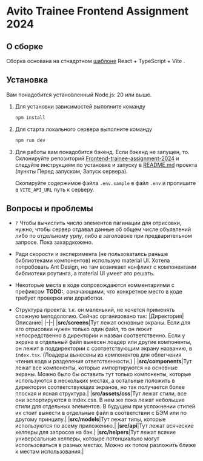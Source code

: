 # Avito Trainee Frontend Assignment 2024

## О сборке

Сборка основана на стнадртном [шаблоне](<https://github.com/vitejs/vite/tree/main/packages/create-vite/template-react-ts>) React + TypeScript + Vite .

## Установка

Вам понадобится установленный Node.js: 20 или выше.

1. Для установки зависимостей выполните команду

    ```bash
    npm install
    ```

2. Для старта локального сервера выполните команду

    ```bash
    npm run dev
    ```

3. Для работы вам понадобится бэкенд.
    Если бэкенд не запущен, то. Склонируйте репозиторий [Frontend-trainee-assignment-2024](https://gitverse.ru/avito.tech/tech-internship/content/main/Tech%20Internships%20/Frontend/Frontend-trainee-assignment-2024) и следуйте инструкциям по установке и запуску в [README.md](https://gitverse.ru/avito.tech/tech-internship/content/main/Tech%20Internships%20/Frontend/Frontend-trainee-assignment-2024/frontend-trainee-assignment-autumn-2024.md) проекта (пункты Перед запуском, Запуск сервера).

    Скопируйте содержимое файла `.env.sample` в файл `.env` и пропишите в `VITE_API_URL` путь к серверу.

## Вопросы и проблемы

* `?` Чтобы вычислить число элементов пагинации для отрисовки, нужно, чтобы сервер отдавал данные об общем числе объявлений либо по отдельному урлу, либо в заголовоке при предварительном запросе. Пока захардкожено.

* Ради скорости и эксперимента (не пользоваталсь раньше библиотеками компонентов) использую material UI. Хотела попробовать Ant Design, но там возникает конфликт с компонентами библиотеки роутинга, а material UI умеет это решать.
  
* Некоторые места в коде сопровождаются комментариями c префиксом **TODO:**, означающими, что конкретное место в коде требует проверки или доработки.

* Структура проекта: т.к. он маленький, не хочется применять сложную методологию. Сейчас организовано так:
    |Директория|Описание|
    |-|-|
    |**src/screens**|Тут лежат основные экраны. Если для его отрисовки нужен только один файл, то он лежит непосредственно в директории и назван соответственно. Если у экрана в отдельный файл вынесен лоадер или другие компоненты, он лежит в поддиректории с соответствующим экрану названию, в `index.tsx`. (Лоадеры вынесены из компонентов для облегчения чтения кода и разделения ответственности.) |
    |**src/components**|Тут лежат все компоненты, которые импортируются на основные экраны. Можно было бы оставить тут только компоненты, которые используются в нескольких местах, а остальные положить в директории соответствующих экранов, но так получается более плоская и ясная структура.|
    |**src/assets/css**|Тут лежат стили, все они эспортируются в index.css. В нем же пока лежат небольшие стили для отдельных элементов. В будущем при усложнении стилей их стоит вынести в отдельные файл в соответствии с БЭМ или по другому принципу.|
    |**src/models**|Тут лежат типы, которые используются по всему приложению.|
    |**src/api**|Тут лежат всяческие хелперы для запросов на бэк.|
    |**src/helpers**|Тут лежат всякие универсальные хелперы, котоыре потенциально могут использоваться в разных местах. Можно их потом разложить ближе к местам использования.|